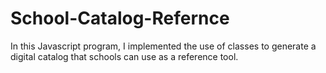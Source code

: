 # School-Catalog-Refernce

In this Javascript program, I implemented the use of classes to generate a digital catalog that schools can use as a reference tool. 
